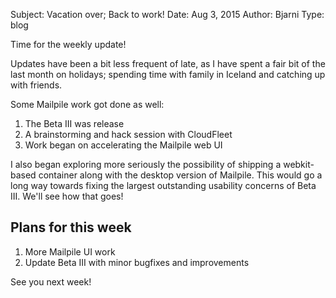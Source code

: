 Subject: Vacation over; Back to work!
Date: Aug 3, 2015
Author: Bjarni
Type: blog

Time for the weekly update!

Updates have been a bit less frequent of late, as I have spent a fair
bit of the last month on holidays; spending time with family in Iceland
and catching up with friends.

Some Mailpile work got done as well:

1. The Beta III was release
2. A brainstorming and hack session with CloudFleet
3. Work began on accelerating the Mailpile web UI

I also began exploring more seriously the possibility of shipping a
webkit-based container along with the desktop version of Mailpile. This
would go a long way towards fixing the largest outstanding usability
concerns of Beta III. We'll see how that goes!


## Plans for this week

1. More Mailpile UI work
2. Update Beta III with minor bugfixes and improvements

See you next week!
